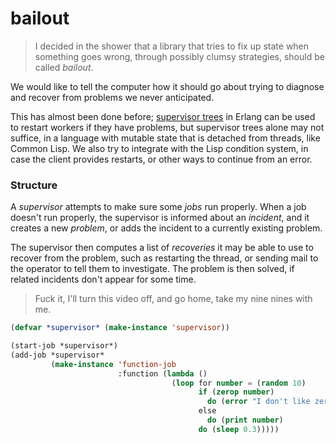 # bailout

> I decided in the shower that a library that tries to fix up state when 
> something goes wrong, through possibly clumsy strategies, should be called
> *bailout*.

We would like to tell the computer how it should go about trying to diagnose
and recover from problems we never anticipated. 

This has almost been done before; 
[supervisor trees](https://erlang.org/doc/design_principles/des_princ.html)
in Erlang can be used to restart workers if they have problems, but supervisor
trees alone may not suffice, in a language with mutable state that is detached
from threads, like Common Lisp. We also try to integrate with the Lisp condition
system, in case the client provides restarts, or other ways to continue from an
error.

### Structure

A *supervisor* attempts to make sure some *jobs* run properly. When a job 
doesn't run properly, the supervisor is informed about an *incident*, and it 
creates a new *problem*, or adds the incident to a currently existing problem.

The supervisor then computes a list of *recoveries* it may be able to use to
recover from the problem, such as restarting the thread, or sending mail to the
operator to tell them to investigate. The problem is then solved, if related
incidents don't appear for some time.

> Fuck it, I'll turn this video off, and go home, take my nine nines with me.

```lisp
(defvar *supervisor* (make-instance 'supervisor))

(start-job *supervisor*)
(add-job *supervisor*
         (make-instance 'function-job
                        :function (lambda ()
                                    (loop for number = (random 10)
                                          if (zerop number)
                                            do (error "I don't like zeroes")
                                          else
                                            do (print number)
                                          do (sleep 0.3)))))
```
